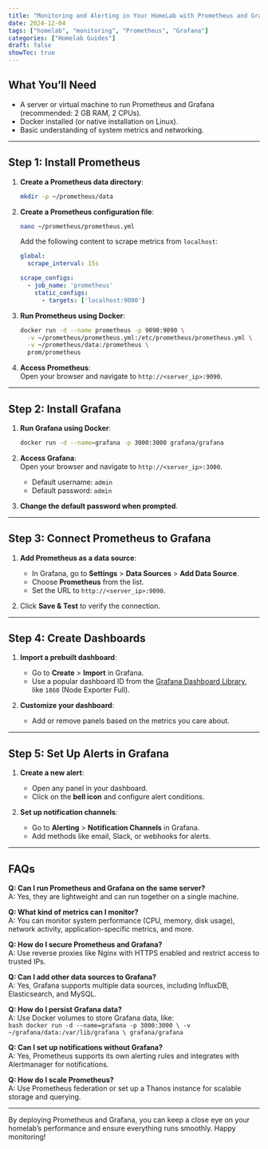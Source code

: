 ```yaml
---
title: "Monitoring and Alerting in Your HomeLab with Prometheus and Grafana"
date: 2024-12-04
tags: ["homelab", "monitoring", "Prometheus", "Grafana"]
categories: ["Homelab Guides"]
draft: false
showToc: true
---
```


## What You’ll Need

- A server or virtual machine to run Prometheus and Grafana (recommended: 2 GB RAM, 2 CPUs).  
- Docker installed (or native installation on Linux).  
- Basic understanding of system metrics and networking.

---

## Step 1: Install Prometheus

1. **Create a Prometheus data directory**:  
    ````bash
    mkdir -p ~/prometheus/data
    ````

2. **Create a Prometheus configuration file**:  
    ````bash
    nano ~/prometheus/prometheus.yml
    ````

    Add the following content to scrape metrics from `localhost`:  
    ````yaml
    global:
      scrape_interval: 15s

    scrape_configs:
      - job_name: 'prometheus'
        static_configs:
          - targets: ['localhost:9090']
    ````

3. **Run Prometheus using Docker**:  
    ````bash
    docker run -d --name prometheus -p 9090:9090 \
      -v ~/prometheus/prometheus.yml:/etc/prometheus/prometheus.yml \
      -v ~/prometheus/data:/prometheus \
      prom/prometheus
    ````

4. **Access Prometheus**:  
   Open your browser and navigate to `http://<server_ip>:9090`.

---

## Step 2: Install Grafana

1. **Run Grafana using Docker**:  
    ````bash
    docker run -d --name=grafana -p 3000:3000 grafana/grafana
    ````

2. **Access Grafana**:  
   Open your browser and navigate to `http://<server_ip>:3000`.  
   - Default username: `admin`  
   - Default password: `admin`  

3. **Change the default password when prompted**.

---

## Step 3: Connect Prometheus to Grafana

1. **Add Prometheus as a data source**:  
   - In Grafana, go to **Settings** > **Data Sources** > **Add Data Source**.  
   - Choose **Prometheus** from the list.  
   - Set the URL to `http://<server_ip>:9090`.  

2. Click **Save & Test** to verify the connection.

---

## Step 4: Create Dashboards

1. **Import a prebuilt dashboard**:  
   - Go to **Create** > **Import** in Grafana.  
   - Use a popular dashboard ID from the [Grafana Dashboard Library](https://grafana.com/grafana/dashboards/), like `1860` (Node Exporter Full).  

2. **Customize your dashboard**:  
   - Add or remove panels based on the metrics you care about.  

---

## Step 5: Set Up Alerts in Grafana

1. **Create a new alert**:  
   - Open any panel in your dashboard.  
   - Click on the **bell icon** and configure alert conditions.  

2. **Set up notification channels**:  
   - Go to **Alerting** > **Notification Channels** in Grafana.  
   - Add methods like email, Slack, or webhooks for alerts.  

---

## FAQs

**Q: Can I run Prometheus and Grafana on the same server?**  
A: Yes, they are lightweight and can run together on a single machine.

**Q: What kind of metrics can I monitor?**  
A: You can monitor system performance (CPU, memory, disk usage), network activity, application-specific metrics, and more.

**Q: How do I secure Prometheus and Grafana?**  
A: Use reverse proxies like Nginx with HTTPS enabled and restrict access to trusted IPs.

**Q: Can I add other data sources to Grafana?**  
A: Yes, Grafana supports multiple data sources, including InfluxDB, Elasticsearch, and MySQL.

**Q: How do I persist Grafana data?**  
A: Use Docker volumes to store Grafana data, like:  
    ````bash
    docker run -d --name=grafana -p 3000:3000 \
      -v ~/grafana/data:/var/lib/grafana \
      grafana/grafana
    ````

**Q: Can I set up notifications without Grafana?**  
A: Yes, Prometheus supports its own alerting rules and integrates with Alertmanager for notifications.

**Q: How do I scale Prometheus?**  
A: Use Prometheus federation or set up a Thanos instance for scalable storage and querying.

---

By deploying Prometheus and Grafana, you can keep a close eye on your homelab’s performance and ensure everything runs smoothly. Happy monitoring!
